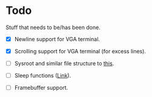 
# Todo
Stuff that needs to be/has been done.

- [X] Newline support for VGA terminal.
- [X] Scrolling support for VGA terminal (for excess lines).
- [ ] Sysroot and similar file structure to [this](https://wiki.osdev.org/Meaty_Skeleton#libc_and_libk_Design).
- [ ] Sleep functions ([Link](https://wiki.osdev.org/Programmable_Interval_Timer)).
- [ ] Framebuffer support.

